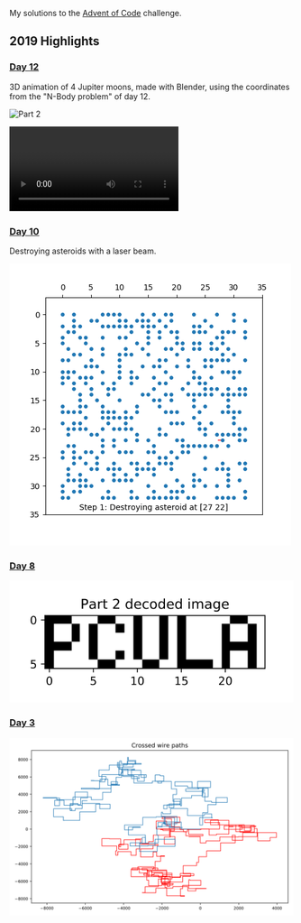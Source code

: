 My solutions to the [Advent of Code](https://adventofcode.com/) challenge. 

## 2019 Highlights
### [Day 12](https://adventofcode.com/2019/day/12)
3D animation of 4 Jupiter moons, made with Blender, using the coordinates from the "N-Body problem" of day 12.

![Part 2](aoc2019/2019_12_moon_animation.gif)

![Link to higher resolution video.](aoc2019/2019_12_moon_animation.mkv)

### [Day 10](https://adventofcode.com/2019/day/10)
Destroying asteroids with a laser beam. 

![Part 2](aoc2019/2019_10_animation.gif) 

### [Day 8](https://adventofcode.com/2019/day/8)

![Part 2](aoc2019/2019_08_2_img.svg) 

### [Day 3](https://adventofcode.com/2019/day/3)
![Part 2](aoc2019/2019_03_wires.svg)